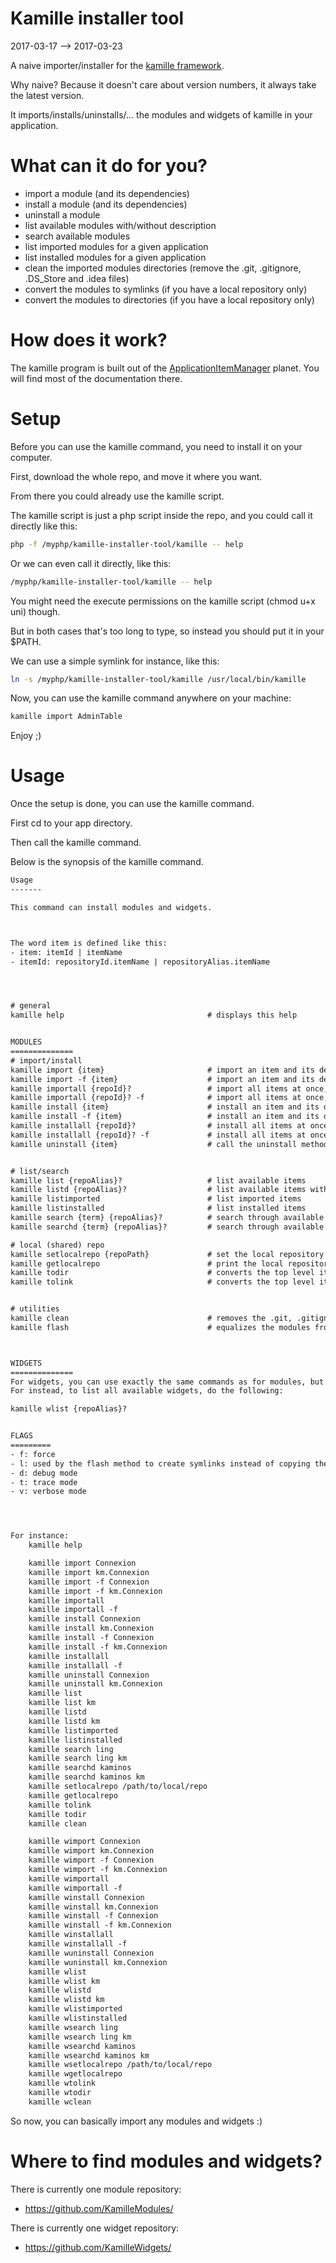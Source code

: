 Kamille installer tool
=========================
2017-03-17 --> 2017-03-23




A naive importer/installer for the [kamille framework](https://github.com/lingtalfi/Kamille).

Why naive? Because it doesn't care about version numbers, it always take the latest version.



It imports/installs/uninstalls/... the modules and widgets of kamille in your application.






What can it do for you?
=================

- import a module (and its dependencies)
- install a module (and its dependencies)
- uninstall a module  
- list available modules with/without description
- search available modules
- list imported modules for a given application
- list installed modules for a given application
- clean the imported modules directories (remove the .git, .gitignore, .DS_Store and .idea files)
- convert the modules to symlinks (if you have a local repository only)
- convert the modules to directories (if you have a local repository only)




How does it work?
=====================
The kamille program is built out of the [ApplicationItemManager](https://github.com/lingtalfi/ApplicationItemManager) planet.
You will find most of the documentation there.






Setup
==========
Before you can use the kamille command, you need to install it on your computer.

First, download the whole repo, and move it where you want.

From there you could already use the kamille script.

The kamille script is just a php script inside the repo, and you could call it directly like this:

```bash
php -f /myphp/kamille-installer-tool/kamille -- help
```

Or we can even call it directly, like this:


```bash
/myphp/kamille-installer-tool/kamille -- help
```

You might need the execute permissions on the kamille script (chmod u+x uni) though.


But in both cases that's too long to type, so instead you should put it in your $PATH.
 
We can use a simple symlink for instance, like this:

```bash
ln -s /myphp/kamille-installer-tool/kamille /usr/local/bin/kamille
```

Now, you can use the kamille command anywhere on your machine:
 
```bash
kamille import AdminTable
``` 

Enjoy ;)



Usage
=============

Once the setup is done, you can use the kamille command.

First cd to your app directory.

Then call the kamille command.



Below is the synopsis of the kamille command.



```txt
Usage
-------

This command can install modules and widgets.



The word item is defined like this:
- item: itemId | itemName
- itemId: repositoryId.itemName | repositoryAlias.itemName




# general
kamille help                                # displays this help


MODULES
==============
# import/install
kamille import {item}                       # import an item and its dependencies, skip already existing item(s)/dependencies
kamille import -f {item}                    # import an item and its dependencies, replace already existing item(s)/dependencies
kamille importall {repoId}?                 # import all items at once, skip already existing item(s)/dependencies
kamille importall {repoId}? -f              # import all items at once, replace already existing item(s)/dependencies
kamille install {item}                      # install an item and its dependencies, will import them if necessary, skip already existing item(s)/dependencies
kamille install -f {item}                   # install an item and its dependencies, will import them if necessary, replace already existing item(s)/dependencies
kamille installall {repoId}?                # install all items at once, will import them if necessary, skip already existing item(s)/dependencies
kamille installall {repoId}? -f             # install all items at once, will import them if necessary, replace already existing item(s)/dependencies
kamille uninstall {item}                    # call the uninstall method on the given item and dependencies


# list/search
kamille list {repoAlias}?                   # list available items
kamille listd {repoAlias}?                  # list available items with their description if any
kamille listimported                        # list imported items
kamille listinstalled                       # list installed items
kamille search {term} {repoAlias}?          # search through available items names
kamille searchd {term} {repoAlias}?         # search through available items names and/or description

# local (shared) repo
kamille setlocalrepo {repoPath}             # set the local repository path
kamille getlocalrepo                        # print the local repository path
kamille todir                               # converts the top level items of the import directory to directories (based on the directories in local repo)
kamille tolink                              # converts the top level items of the import directory to symlinks to the directories in local repo


# utilities
kamille clean                               # removes the .git, .gitignore, .idea and .DS_Store files in your items directories, recursively
kamille flash                               # equalizes the modules from the local repository to the import directory (so that the import directory contains the same modules as the local repository)



WIDGETS
==============
For widgets, you can use exactly the same commands as for modules, but prefix the command with a w.
For instead, to list all available widgets, do the following:

kamille wlist {repoAlias}?


FLAGS
=========
- f: force
- l: used by the flash method to create symlinks instead of copying the directories
- d: debug mode
- t: trace mode
- v: verbose mode




For instance:
    kamille help

    kamille import Connexion
    kamille import km.Connexion
    kamille import -f Connexion
    kamille import -f km.Connexion
    kamille importall
    kamille importall -f
    kamille install Connexion
    kamille install km.Connexion
    kamille install -f Connexion
    kamille install -f km.Connexion
    kamille installall
    kamille installall -f
    kamille uninstall Connexion
    kamille uninstall km.Connexion
    kamille list
    kamille list km
    kamille listd
    kamille listd km
    kamille listimported
    kamille listinstalled
    kamille search ling
    kamille search ling km
    kamille searchd kaminos
    kamille searchd kaminos km
    kamille setlocalrepo /path/to/local/repo
    kamille getlocalrepo
    kamille tolink
    kamille todir
    kamille clean

    kamille wimport Connexion
    kamille wimport km.Connexion
    kamille wimport -f Connexion
    kamille wimport -f km.Connexion
    kamille wimportall
    kamille wimportall -f
    kamille winstall Connexion
    kamille winstall km.Connexion
    kamille winstall -f Connexion
    kamille winstall -f km.Connexion
    kamille winstallall
    kamille winstallall -f
    kamille wuninstall Connexion
    kamille wuninstall km.Connexion
    kamille wlist
    kamille wlist km
    kamille wlistd
    kamille wlistd km
    kamille wlistimported
    kamille wlistinstalled
    kamille wsearch ling
    kamille wsearch ling km
    kamille wsearchd kaminos
    kamille wsearchd kaminos km
    kamille wsetlocalrepo /path/to/local/repo
    kamille wgetlocalrepo
    kamille wtolink
    kamille wtodir
    kamille wclean

```


So now, you can basically import any modules and widgets :)




Where to find modules and widgets?
===============


There is currently one module repository:

- https://github.com/KamilleModules/

There is currently one widget repository:

- https://github.com/KamilleWidgets/


